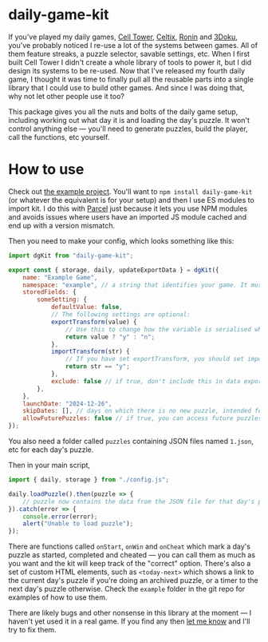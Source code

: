 # daily-game-kit

If you've played my daily games, [Cell Tower](https://www.andrewt.net/puzzles/cell-tower), [Celtix](https://www.andrewt.net/puzzles/celtix), [Ronin](https://www.andrewt.net/puzzles/ronin) and [3Doku](https://www.andrewt.net/puzzles/3doku), you've probably noticed I re-use a lot of the systems between games. All of them feature streaks, a puzzle selector, savable settings, etc. When I first built Cell Tower I didn't create a whole library of tools to power it, but I did design its systems to be re-used. Now that I've released my fourth daily game, I thought it was time to finally pull all the reusable parts into a single library that I could use to build other games. And since I was doing that, why not let other people use it too?

This package gives you all the nuts and bolts of the daily game setup, including working out what day it is and loading the day's puzzle. It won't control anything else — you'll need to generate puzzles, build the player, call the functions, etc yourself.

# How to use

Check out [the example project](https://github.com/andrew-t/daily-game-kit/tree/main/example). You'll want to `npm install daily-game-kit` (or whatever the equivalent is for your setup) and then I use ES modules to import kit. I do this with [Parcel](https://parceljs.org/) just because it lets you use NPM modules and avoids issues where users have an imported JS module cached and end up with a version mismatch.

Then you need to make your config, which looks something like this:

```js
import dgKit from "daily-game-kit";

export const { storage, daily, updateExportData } = dgKit({
	name: "Example Game",
	namespace: "example", // a string that identifies your game. It must be unique among all games on your domain
	storedFields: {
		someSetting: {
            defaultValue: false,
            // The following settings are optional:
            exportTransform(value) {
                // Use this to change how the variable is serialised when exporting — this is useful if the naive JSON serialisation would be needlessly verbose
                return value ? "y" : "n";
            },
            importTransform(str) {
                // If you have set exportTransform, you should set importTransform to a function that reverses it.
                return str == "y";
            },
            exclude: false // if true, don't include this in data exports, useful for things like an undo stack which is huge and not important
        },
	},
	launchDate: "2024-12-26",
	skipDates: [], // days on which there is no new puzzle, intended for if you have a server outage or something and don't want to break people's streaks,
    allowFuturePuzzles: false // if true, you can access future puzzles with a URL flag for testing
});
```

You also need a folder called `puzzles` containing JSON files named `1.json`, etc for each day's puzzle.

Then in your main script,

```js
import { daily, storage } from "./config.js";

daily.loadPuzzle().then(puzzle => {
    // puzzle now contains the data from the JSON file for that day's puzzle, which you can use to build your puzzle.
}).catch(error => {
    console.error(error);
    alert("Unable to load puzzle");
});
```

There are functions called `onStart`, `onWin` and `onCheat` which mark a day's puzzle as started, completed and cheated — you can call them as much as you want and the kit will keep track of the "correct" option. There's also a set of custom HTML elements, such as `<today-next>` which shows a link to the current day's puzzle if you're doing an archived puzzle, or a timer to the next day's puzzle otherwise. Check the `example` folder in the git repo for examples of how to use them.

There are likely bugs and other nonsense in this library at the moment — I haven't yet used it in a real game. If you find any then [let me know](mailto:andrew@andrewt.net) and I'll try to fix them.

